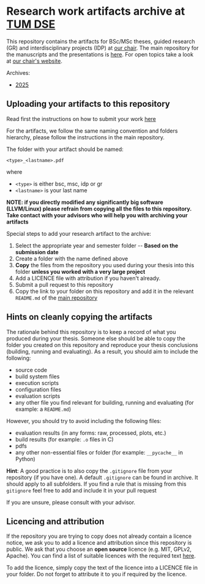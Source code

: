 # Research work artifacts archive at [TUM DSE](https://dse.in.tum.de/)

This repository contains the artifacts for BSc/MSc
theses, guided research (GR) and interdisciplinary projects (IDP) at [our
chair](https://dse.in.tum.de/). The main repository for the manuscripts and the presentations is [here](https://github.com/TUM-DSE/research-work-archive).
For open topics take a look at [our chair's
website](https://dse.in.tum.de/thesis/).



Archives:
- [2025](./archive/2025/README.md)

## Uploading your artifacts to this repository

Read first the instructions on how to submit your work [here](https://github.com/TUM-DSE/research-work-archive/blob/main/README.md)

For the artifacts, we follow the same naming convention and folders hierarchy, please follow the instructions in the main repository.

The folder with your artifact should be named: 
```
<type>_<lastname>.pdf
```

where
* `<type>` is either bsc, msc, idp or gr
* `<lastname>` is your last name

__NOTE: if you directly modified any significantly big software (LLVM/Linux) please refrain from copying all the files to this repository. Take contact with your advisors who will help you with archiving your artifacts__

Special steps to add your research artifact to the archive:

1. Select the appropriate year and semester folder -- __Based on the submission date__
2. Create a folder with the name defined above
3. __Copy__ the files from the repository you used during your thesis into this folder __unless you worked with a very large project__
4. Add a LICENCE file with attribution if you haven't already.
5. Submit a pull request to this repository
6. Copy the link to your folder on this repository and add it in the relevant `README.md` of the [main repository](https://github.com/TUM-DSE/research-work-archive/tree/main/archive)


## Hints on cleanly copying the artifacts

The rationale behind this repository is to keep a record of what you produced during your thesis. Someone else should be able to copy the folder you created on this repository and reproduce your thesis conclusions (building, running and evaluating).
As a result, you should aim to include the following:

* source code
* build system files
* execution scripts
* configuration files
* evaluation scripts
* any other file you find relevant for building, running and evaluating (for example: a `README.md`)

However, you should try to avoid including the following files:

* evaluation results (in any forms: raw, processed, plots, etc.)
* build results (for example: `.o` files in C)
* pdfs
* any other non-essential files or folder (for example: `__pycache__` in Python)

__Hint__: A good practice is to also copy the `.gitignore` file from your repository (if you have one). A default `.gitignore` can be found in archive. It should apply to all subfolders. If you find a rule that is missing from this `gitignore` feel free to add and include it in your pull request

If you are unsure, please consult with your advisor.

## Licencing and attribution

If the repository you are trying to copy does not already contain a licence notice, we ask you to add a licence and attribution since this repository is public.
We ask that you choose an __open source__ licence (e.g. MIT, GPLv2, Apache). You can find a list of suitable licences with the required text [here](https://opensource.org/licenses).

To add the licence, simply copy the text of the licence into a LICENCE file in your folder. Do not forget to attribute it to you if required by the licence.
